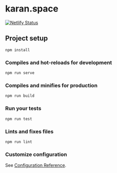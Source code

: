 # karan.space

[![Netlify Status](https://api.netlify.com/api/v1/badges/9042b890-6768-4734-8fa2-cb0b81be7a72/deploy-status)](https://app.netlify.com/sites/karan-space/deploys)

## Project setup

```
npm install
```

### Compiles and hot-reloads for development

```
npm run serve
```

### Compiles and minifies for production

```
npm run build
```

### Run your tests

```
npm run test
```

### Lints and fixes files

```
npm run lint
```

### Customize configuration

See [Configuration Reference](https://cli.vuejs.org/config/).
